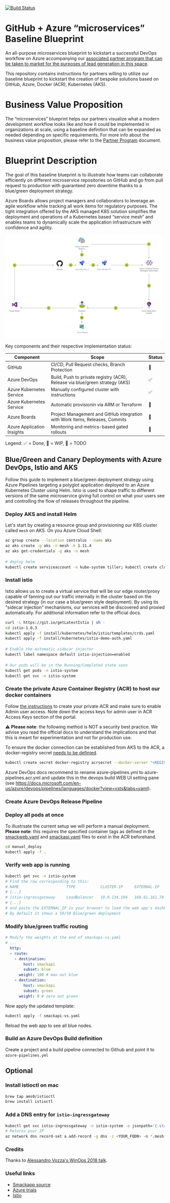 [![Build Status](https://dev.azure.com/pjawesome/winops-london/_apis/build/status/pierluigi.winops-london?branchName=master)](https://dev.azure.com/pjawesome/winops-london/_build/latest?definitionId=2?branchName=master)

# GitHub + Azure “microservices” Baseline Blueprint 
An all-purpose microservices blueprint to kickstart a successful DevOps workflow on Azure accompanying our [associated partner program that can be taken to market for the purposes of lead generation in this space](https://docs.google.com/document/d/1jmaa6zpGj9I8CI4ENKDcsORC-YmxGIl1ar9UYZ_iLEE/edit#).

This repository contains instructions for partners willing to utilize our baseline blueprint to kickstart the creation of bespoke solutions based on GitHub, Azure, Docker (ACR), Kubernetes (AKS).

# Business Value Proposition

The “microservices” blueprint helps our partners visualize what a modern development workflow looks like and how it could be implemented in organizations at scale, using a baseline definition that can be expanded as needed depending on specific requirements. For more info about the business value proposition, please refer to the [Partner Program](https://docs.google.com/document/d/1jmaa6zpGj9I8CI4ENKDcsORC-YmxGIl1ar9UYZ_iLEE/edit#) document.

# Blueprint Description

The goal of this baseline blueprint is to illustrate how teams can collaborate efficiently on different microservice repositories on GitHub and go from pull request to production with guaranteed zero downtime thanks to a blue/green deployment strategy.

Azure Boards allows project managers and collaborators to leverage an agile workflow while tracking all work items for regulatory purposes. The tight integration offered by the AKS managed K8S solution simplifies the deployment and operations of a Kubernetes based “service mesh” and enables teams to dynamically scale the application infrastructure with confidence and agility.

![Blueprint diagram](./diagram.png)


Key components and their respective implementation status:

| Component | Scope | Status |
| --- | --- | --- |
|GitHub | CI/CD, Pull Request checks, Branch Protection | 🔶 |
| Azure DevOps | Build, Push to private registry (ACR), Release via blue/green strategy (AKS) | ✅ |
| Azure Kubernetes Service | Manually configured cluster with instructions | ✅ |
| Azure Kubernetes Service | Automatic provisionin via ARM or Terraform | 🔴 |
| Azure Boards | Project Management and GitHub integration with Work Items, Releases, Commits | 🔴 |
| Azure Application Insights| Monitoring and metrics-based gated rollouts | 🔴 |

Legend: ✅ = Done, 🔶 = WIP, 🔴 = TODO



## Blue/Green and Canary Deployments with Azure DevOps, Istio and AKS

Follow this guide to implement a blue/green deployment strategy using Azure Pipelines targeting a polyglot application deployed to an Azure Kubernetes Cluster using Helm. Istio is used to shape traffic to different versions of the same microservice giving full control on what your users see and controlling the flow of releases throughout the pipeline.


### Deploy AKS and install Helm

Let's start by creating a resource group and provisioning our K8S cluster called `mesh` on AKS. On you Azure Cloud Shell:

```bash
az group create --location centralus --name aks
az aks create -g aks -n mesh -k 1.11.4
az aks get-credentials -g aks -n mesh

# deploy helm
kubectl create serviceaccount -n kube-system tiller; kubectl create clusterrolebinding tiller --clusterrole=cluster-admin --serviceaccount=kube-system:tiller; helm init --service-account tiller
```

### Install istio

Istio allows us to create a virtual service that will be our edge router/proxy capable of fanning out our traffic internally in the cluster based on the desired strategy (in our case a blue/green style deployment). By using its "sidecar injection" mechanisms, our services will be discovered and proxied automatically. For additional information refer to the official docs.

```bash
curl -L https://git.io/getLatestIstio | sh -
cd istio-1.0.3
kubectl apply -f install/kubernetes/helm/istio/templates/crds.yaml
kubectl apply -f install/kubernetes/istio-demo-auth.yaml

# Enable the automatic sidecar injector
kubectl label namespace default istio-injection=enabled

# Our pods will be in the Running/Completed state soon
kubectl get pods -n istio-system
kubectl get svc -n istio-system
```

### Create the private Azure Container Registry (ACR) to host our docker containers


Follow [the instructions](https://docs.microsoft.com/en-us/azure/container-registry/container-registry-get-started-portal) to create your private ACR and make sure to enable Admin user access. Note down the access keys for admin user in ACR Access Keys section of the portal.

⚠️ **Please note**: the following method is NOT a security best practice. We advise you read the official docs to understand the implications and that this is meant for experimentation and not for production use.

To ensure the docker connection can be established from AKS to the ACR, a docker-registry secret [needs to be definied](https://medium.com/@pjbgf/azure-kubernetes-service-aks-pulling-private-container-images-from-azure-container-registry-acr-9c3e0a0a13f2).

```bash
kubectl create secret docker-registry acrsecret --docker-server "<REGISTRY_NAME>.azurecr.io" --docker-username <USERNAME> --docker-password <PASSWORD>
```

Azure DevOps docs recommend to rename azure-pipelines.yml to azure-pipelines.acr.yml and update this in the devops build WEB UI setting pane (see https://docs.microsoft.com/en-us/azure/devops/pipelines/languages/docker?view=vsts&tabs=yaml).

### Create Azure DevOps Release Pipeline



### Deploy all pods at once

To illustrsate the current setup we will perform a manual deployment. 
**Please note**: this requires the specified container tags as defined in the [smackweb.yaml](/manual-deploy/smackweb.yaml) and [smackapi.yaml](/manual-deploy/smackapi.yaml) files to exist in the ACR beforehand.

```bash
cd manual_deploy
kubectl apply -f .
```
### Verify web app is running

```bash
kubectl get svc -n istio-system
# Find the row corresponding to this:
# NAME                     TYPE           CLUSTER-IP     EXTERNAL-IP     PORT(S)
# {...}
# istio-ingressgateway     LoadBalancer   10.0.134.104   168.61.161.70   80:31380/TCP,443:31390/TCP,31400:31400/TCP,15011:30482/TCP,8060:30740/TCP,853:31204/TCP,15030:31704/TCP,15031:31097/TCP   38m
# {...}
# and paste the EXTERNAL_IP in your browser to load the web app's dashboard. 
# By default it shows a 50/50 Blue/green deployment

```

### Modify blue/green traffic routing

```yaml
# Modify the weights at the end of smackapi-vs.yaml
# ...
  http:
  - route:
    - destination:
        host: smackapi
        subset: blue
      weight: 100 # max out blue
    - destination:
        host: smackapi
        subset: green
      weight: 0 # zero out green
```

Now apply the updated template:

```bash
kubectl apply -f smackapi-vs.yaml
```

Reload the web app to see all blue nodes.

### Build an Azure DevOps Build definition

Create a project and a build pipeline connected to Github and point it to `azure-pipelines.yml`


## Optional

### Install istioctl on mac

```bash
brew tap ams0/istioctl
brew install istioctl
```

### Add a DNS entry for `istio-ingressgateway`

```bash
kubectl get svc istio-ingressgateway -n istio-system -o jsonpath='{.status.loadBalancer.ingress[0].ip}'
# Returns your IP
az network dns record-set a add-record -g dns -z <YOUR_FQDN> -n *.mesh --value <IP>
```


### Credits

Thanks to [Alessandro Vozza's WinOps 2018 talk](https://github.com/ams0/winops-london).


### Useful links

- [Smackapp source](https://github.com/chzbrgr71/microsmackv2)
- [Azure trials](aka.ms/aztrialsuk)
- [Istio](http://istio.io)
